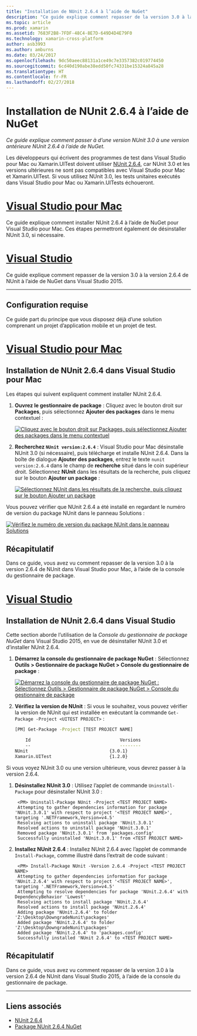 ```yaml
---
title: "Installation de NUnit 2.6.4 à l’aide de NuGet"
description: "Ce guide explique comment repasser de la version 3.0 à la version 2.6.4 de NUnit à l’aide de NuGet."
ms.topic: article
ms.prod: xamarin
ms.assetid: 7683F2B8-7FDF-48C4-8E7D-649D4D4E79F0
ms.technology: xamarin-cross-platform
author: asb3993
ms.author: amburns
ms.date: 03/24/2017
ms.openlocfilehash: 9dc50aeec88131a1ce49c7e3357382c019774450
ms.sourcegitcommit: 6cd40d190abe38edd50fc74331be15324a845a28
ms.translationtype: HT
ms.contentlocale: fr-FR
ms.lasthandoff: 02/27/2018
---
```

# <a name="installing-nunit-264-using-nuget"></a>Installation de NUnit 2.6.4 à l’aide de NuGet

_Ce guide explique comment passer à d’une version NUnit 3.0 à une version antérieure NUnit 2.6.4 à l’aide de NuGet._

Les développeurs qui écrivent des programmes de test dans Visual Studio pour Mac ou Xamarin.UITest doivent utiliser [NUnit 2.6.4](http://nunit.org/index.php?p=docHome&r=2.6.4), car NUnit 3.0 et les versions ultérieures ne sont pas compatibles avec Visual Studio pour Mac et Xamarin.UITest. Si vous utilisez NUnit 3.0, les tests unitaires exécutés dans Visual Studio pour Mac ou Xamarin.UITests échoueront.

# <a name="visual-studio-for-mactabvsmac"></a>[Visual Studio pour Mac](#tab/vsmac)

Ce guide explique comment installer NUnit 2.6.4 à l’aide de NuGet pour Visual Studio pour Mac. Ces étapes permettront également de désinstaller NUnit 3.0, si nécessaire.

# <a name="visual-studiotabvswin"></a>[Visual Studio](#tab/vswin)

Ce guide explique comment repasser de la version 3.0 à la version 2.6.4 de NUnit à l’aide de NuGet dans Visual Studio 2015.

-----

## <a name="requirements"></a>Configuration requise

Ce guide part du principe que vous disposez déjà d’une solution comprenant un projet d’application mobile et un projet de test.

# <a name="visual-studio-for-mactabvsmac"></a>[Visual Studio pour Mac](#tab/vsmac)

## <a name="installing-nunit-264-in-visual-studio-for-mac"></a>Installation de NUnit 2.6.4 dans Visual Studio pour Mac

Les étapes qui suivent expliquent comment installer NUnit 2.6.4.


1. **Ouvrez le gestionnaire de package** : Cliquez avec le bouton droit sur **Packages**, puis sélectionnez **Ajouter des packages** dans le menu contextuel :

    [![](installing-nunit-using-nuget-images/add-packages-xs.png "Cliquez avec le bouton droit sur Packages, puis sélectionnez Ajouter des packages dans le menu contextuel")](installing-nunit-using-nuget-images/add-packages-xs.png)
    
1. **Recherchez `NUnit version:2.6.4`** : Visual Studio pour Mac désinstalle NUnit 3.0 (si nécessaire), puis télécharge et installe NUnit 2.6.4. Dans la boîte de dialogue **Ajouter des packages**, entrez le texte `nunit version:2.6.4` dans le champ de **recherche** situé dans le coin supérieur droit. Sélectionnez **NUnit** dans les résultats de la recherche, puis cliquez sur le bouton **Ajouter un package** :

    [![](installing-nunit-using-nuget-images/nunit-search-xs.png "Sélectionnez NUnit dans les résultats de la recherche, puis cliquez sur le bouton Ajouter un package")](installing-nunit-using-nuget-images/nunit-search-xs.png)


Vous pouvez vérifier que NUnit 2.6.4 a été installé en regardant le numéro de version du package NUnit dans le panneau Solutions :

[![](installing-nunit-using-nuget-images/nunit-2-6-4-installed.png "Vérifiez le numéro de version du package NUnit dans le panneau Solutions")](installing-nunit-using-nuget-images/nunit-2-6-4-installed.png)

## <a name="summary"></a>Récapitulatif

Dans ce guide, vous avez vu comment repasser de la version 3.0 à la version 2.6.4 de NUnit dans Visual Studio pour Mac, à l’aide de la console du gestionnaire de package.


# <a name="visual-studiotabvswin"></a>[Visual Studio](#tab/vswin)

## <a name="installing-nunit-264-in-visual-studio"></a>Installation de NUnit 2.6.4 dans Visual Studio

Cette section aborde l’utilisation de la _Console du gestionnaire de package NuGet_ dans Visual Studio 2015, en vue de désinstaller NUnit 3.0 et d’installer NUnit 2.6.4.


1. **Démarrez la console du gestionnaire de package NuGet** : Sélectionnez **Outils > Gestionnaire de package NuGet > Console du gestionnaire de package** :

    [![](installing-nunit-using-nuget-images/package-manager-console.png "Démarrez la console du gestionnaire de package NuGet : Sélectionnez Outils > Gestionnaire de package NuGet > Console du gestionnaire de package")](installing-nunit-using-nuget-images/package-manager-console.png)
    
1. **Vérifiez la version de NUnit** : Si vous le souhaitez, vous pouvez vérifier la version de NUnit qui est installée en exécutant la commande `Get-Package -Project <UITEST PROJECT>` :

    ```bash
    [PM] Get-Package -Project [TEST PROJECT NAME]
    
        Id                                  Versions                                 ProjectName
        --                                  --------                                 -----------
    NUnit                               {3.0.1}                                  [TEST PROJECT NAME]
    Xamarin.UITest                      {1.2.0}                                  [TEST PROJECT NAME]
    ```

Si vous voyez NUnit 3.0 ou une version ultérieure, vous devrez passer à la version 2.6.4.

1. **Désinstallez NUnit 3.0** : Utilisez l’applet de commande `Uninstall-Package` pour désinstaller NUnit 3.0 :

        <PM> Uninstall-Package NUnit -Project <TEST PROJECT NAME>
        Attempting to gather dependencies information for package 'NUnit.3.0.1' with respect to project '<TEST PROJECT NAME>', targeting '.NETFramework,Version=v4.5'
        Resolving actions to uninstall package 'NUnit.3.0.1'
        Resolved actions to uninstall package 'NUnit.3.0.1'
        Removed package 'NUnit.3.0.1' from 'packages.config'
        Successfully uninstalled 'NUnit.3.0.1' from <TEST PROJECT NAME>

1. **Installez NUnit 2.6.4** : Installez NUnit 2.6.4 avec l’applet de commande `Install-Package`, comme illustré dans l’extrait de code suivant :

        <PM> Install-Package NUnit -Version 2.6.4 -Project <TEST PROJECT NAME>
        Attempting to gather dependencies information for package 'NUnit.2.6.4' with respect to project '<TEST PROJECT NAME>', targeting '.NETFramework,Version=v4.5'
        Attempting to resolve dependencies for package 'NUnit.2.6.4' with DependencyBehavior 'Lowest'
        Resolving actions to install package 'NUnit.2.6.4'
        Resolved actions to install package 'NUnit.2.6.4'
        Adding package 'NUnit.2.6.4' to folder 'Z:\Desktop\DowngradeNunit\packages'
        Added package 'NUnit.2.6.4' to folder 'Z:\Desktop\DowngradeNunit\packages'
        Added package 'NUnit.2.6.4' to 'packages.config'
        Successfully installed 'NUnit 2.6.4' to <TEST PROJECT NAME>
    
## <a name="summary"></a>Récapitulatif

Dans ce guide, vous avez vu comment repasser de la version 3.0 à la version 2.6.4 de NUnit dans Visual Studio 2015, à l’aide de la console du gestionnaire de package.

-----

## <a name="related-links"></a>Liens associés

- [NUnit 2.6.4](http://nunit.org/index.php?p=docHome&r=2.6.4)
- [Package NUnit 2.6.4 NuGet](https://www.nuget.org/packages/NUnit/2.6.4)
